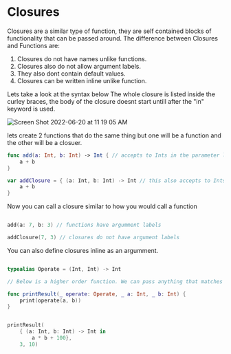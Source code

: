 # Closures

Closures are a similar type of function, they are self contained blocks of functionality that can be passed around.
The difference between Closures and Functions are:

1. Closures do not have names unlike functions.
2. Closures also do not allow argument labels.
3. They also dont contain default values.
4. Closures can be written inline unlike function.

Lets take a look at the syntax below
The whole closure is listed inside the curley braces, the body of the closure doesnt start untill after the "in" keyword is used.

![Screen Shot 2022-06-20 at 11 19 05 AM](https://user-images.githubusercontent.com/64448202/174633556-5388c96b-5c7b-40bc-a6da-fdaeed35c862.png)

lets create 2 functions that do the same thing but one will be a function and the other will be a closuer.


``` swift
func add(a: Int, b: Int) -> Int { // accepts to Ints in the parameter list and returns an Int
    a + b
}

var addClosure = { (a: Int, b: Int) -> Int // this also accepts to Ints and returns an Int using closure syntax
    a + b
}

```
Now you can call a closure similar to how you would call a function


``` swift

add(a: 7, b: 3) // functions have argumment labels

addClosure(7, 3) // closures do not have argument labels

```

You can also define closures inline as an argumment. 




``` swift

typealias Operate = (Int, Int) -> Int

// Below is a higher order function. We can pass anything that matches the type signature of Operate. 

func printResult(_ operate: Operate, _ a: Int, _ b: Int) {
    print(operate(a, b))
}


printResult(
    { (a: Int, b: Int) -> Int in
        a * b + 100},
    3, 10)
```



